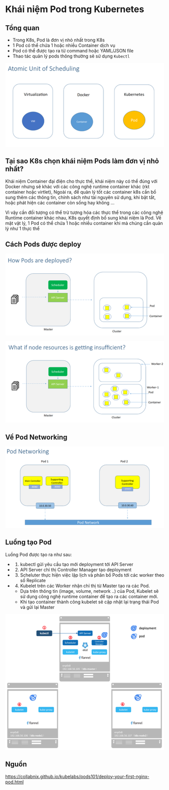 # Khái niệm Pod trong Kubernetes

## Tổng quan

- Trong K8s, Pod là đơn vị nhỏ nhất trong K8s
- 1 Pod có thể chứa 1 hoặc nhiều Container dịch vụ
- Pod có thể được tạo ra từ command hoặc YAML/JSON file
- Thao tác quản lý pods thông thường sẽ sử dụng `Kubectl`

![](/images/2.1-pod-k8s/pic1.png)

## Tại sao K8s chọn khái niệm Pods làm đơn vị nhỏ nhất?

Khái niệm Container đại điện cho thực thể, khái niệm này có thể đúng với Docker nhưng sẽ khác với các công nghệ runtime container khác (rkt container hoặc virtlet), Ngoài ra, để quản lý tốt các container k8s cần bổ sung thêm các thông tin, chính sách như tài nguyên sử dụng, khi bật tắt, hoặc phát hiện các container còn sống hay không ...

Vì vậy cần đối tượng có thể trừ tượng hóa các thực thể trong các công nghệ Runtime container khác nhau, K8s quyết định bổ sung khái niệm là Pod. Về mặt vật lý, 1 Pod có thể chứa 1 hoặc nhiều container khi mà chúng cần quản lý như 1 thực thể

## Cách Pods được deploy

![](/images/2.1-pod-k8s/pic2.png)

![](/images/2.1-pod-k8s/pic3.png)

## Về Pod Networking

![](/images/2.1-pod-k8s/pic4.png)

## Luồng tạo Pod

Luồng Pod được tạo ra như sau:
- 1. kubectl gửi yêu cầu tạo mới deployment tới API Server
- 2. API Server chỉ thị Controller Manager tạo deployment
- 3. Scheluter thực hiện việc lập lịch và phân bổ Pods tới các worker theo số Replicate
- 4. Kubelet trên các Worker nhận chỉ thị từ Master tạo ra các Pod. 
  - Dựa trên thông tin (image, volume, network ..) của Pod, Kubelet sẽ sử dụng công nghệ runtime container để tạo ra các container mới.
  - Khi tạo container thành công kubelet sẽ cập nhật lại trạng thái Pod và gửi lại Master

![](/images/2.1-pod-k8s/pic5.png)

## Nguồn

https://collabnix.github.io/kubelabs/pods101/deploy-your-first-nginx-pod.html